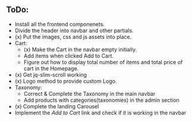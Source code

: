 ## ToDo:  
- Install all the frontend componenets.
- Divide the header into navbar and other partials.
- (x) Put the images, css and js assets into place.
- Cart:
	- (x) Make the Cart in the navbar empty initially. 
	- Add items when clicked Add to Cart.
	- Figure out how to display total number of items and total price of cart in the Homepage.
- (x) Get jq-slim-scroll working
- (x) Logo method to provide custom Logo.
- Taxonomy:
	- Correct & Complete the Taxonomy in the main navbar
	- Add products with categories(taxonomies) in the admin section
- (x) Complete the landing Carousel
- Implement the *Add to Cart* link and check if it is working in the navbar
